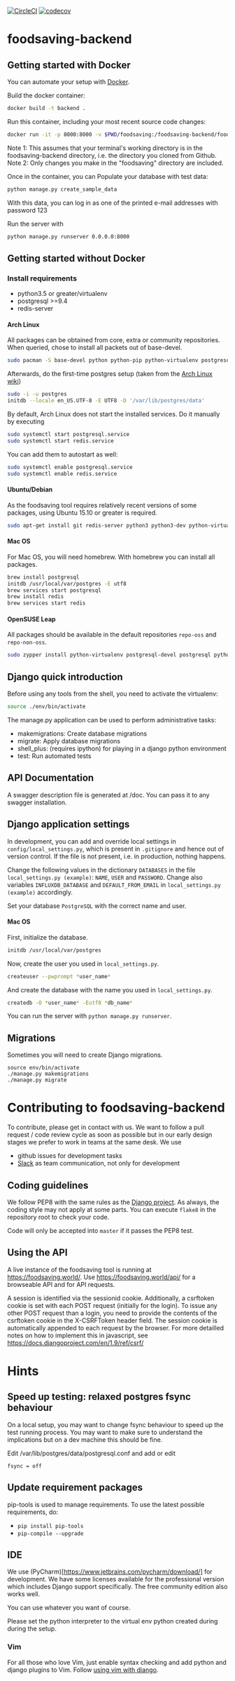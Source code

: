 [![CircleCI](https://circleci.com/gh/yunity/foodsaving-backend.svg?style=svg)](https://circleci.com/gh/yunity/foodsaving-backend)
[![codecov](https://codecov.io/gh/yunity/foodsaving-backend/branch/master/graph/badge.svg)](https://codecov.io/gh/yunity/foodsaving-backend)

# foodsaving-backend

## Getting started with Docker

You can automate your setup with [Docker](https://www.docker.com/what-docker). 

Build the docker container:
```sh
docker build -t backend .
```
Run this container, including your most recent source code changes:

```sh
docker run -it -p 8000:8000 -v $PWD/foodsaving:/foodsaving-backend/foodsaving backend
```

Note 1: This assumes that your terminal's working directory is in the foodsaving-backend directory, i.e. the directory you cloned from Github.
Note 2: Only changes you make in the "foodsaving" directory are included.

Once in the container, you can Populate your database with test data:

```sh
python manage.py create_sample_data
```

With this data, you can log in as one of the printed e-mail addresses with password 123

Run the server with

```sh
python manage.py runserver 0.0.0.0:8000
```

## Getting started without Docker
### Install requirements

- python3.5 or greater/virtualenv
- postgresql >=9.4
- redis-server

#### Arch Linux

All packages can be obtained from core, extra or community repositories. When queried, chose to install all packets out of base-devel.

```sh
sudo pacman -S base-devel python python-pip python-virtualenv postgresql python-redis redis
```

Afterwards, do the first-time postgres setup (taken from the [Arch Linux wiki](https://wiki.archlinux.org/index.php/PostgreSQL))

```sh
sudo -i -u postgres
initdb --locale en_US.UTF-8 -E UTF8 -D '/var/lib/postgres/data'
```

By default, Arch Linux does not start the installed services. Do it manually by executing

```sh
sudo systemctl start postgresql.service
sudo systemctl start redis.service
```

You can add them to autostart as well:

```sh
sudo systemctl enable postgresql.service
sudo systemctl enable redis.service
```

#### Ubuntu/Debian
As the foodsaving tool requires relatively recent versions of some packages, using Ubuntu 15.10 or greater is required.

```sh
sudo apt-get install git redis-server python3 python3-dev python-virtualenv postgresql postgresql-server-dev-9.4 gcc build-essential g++ libffi-dev libncurses5-dev
```
#### Mac OS
For Mac OS, you will need homebrew. With homebrew you can install all packages.

```sh
brew install postgresql
initdb /usr/local/var/postgres -E utf8
brew services start postgresql
brew install redis
brew services start redis
```

#### OpenSUSE Leap

All packages should be available in the default repositories `repo-oss` and `repo-non-oss`.

```sh
sudo zypper install python-virtualenv postgresql-devel postgresql python-redis redis
```

## Django quick introduction
Before using any tools from the shell, you need to activate the virtualenv:

```sh
source ./env/bin/activate
```

The manage.py application can be used to perform administrative tasks:

  - makemigrations: Create database migrations
  - migrate: Apply database migrations
  - shell\_plus: (requires ipython) for playing in a django python environment
  - test: Run automated tests

## API Documentation
A swagger description file is generated at /doc. You can pass it to any swagger installation.

## Django application settings
In development, you can add and override local settings in
`config/local_settings.py`, which is present in `.gitignore` and hence out of
version control. If the file is not present, i.e. in production, nothing
happens.

Change the following values in the dictionary `DATABASES` in the file `local_settings.py (example)`: `NAME`, `USER` and `PASSWORD`. Change also variables `INFLUXDB_DATABASE` and `DEFAULT_FROM_EMAIL` in `local_settings.py (example)` accordingly.

Set your database `PostgreSQL` with the correct name and user.

#### Mac OS

First, initialize the database.

```sh
initdb /usr/local/var/postgres
```

Now, create the user you used in `local_settings.py`.

```sh
createuser --pwprompt *user_name*
```

And create the database with the name you used in `local_settings.py`.

```sh
createdb -O *user_name* -Eutf8 *db_name*
```

You can run the server with `python manage.py runserver`.


## Migrations

Sometimes you will need to create Django migrations.

```
source env/bin/activate
./manage.py makemigrations
./manage.py migrate
```

# Contributing to foodsaving-backend
To contribute, please get in contact with us. We want to follow a pull request / code review cycle as soon as possible but in our early design stages we prefer to work in teams at the same desk.
We use

- github issues for development tasks
- [Slack](https://yunity.slack.com) as team communication, not only for development

## Coding guidelines
We follow PEP8 with the same rules as the [Django project](https://docs.djangoproject.com/en/dev/internals/contributing/writing-code/coding-style/).
As always, the coding style may not apply at some parts.
You can execute `flake8` in the repository root to check your code.

Code will only be accepted into `master` if it passes the PEP8 test.

## Using the API
A live instance of the foodsaving tool is running at https://foodsaving.world/. Use https://foodsaving.world/api/ for a browseable API and for API requests.

A session is identified via the sessionid cookie. Additionally, a csrftoken cookie is set with each POST request (initially for the login). To issue any other POST request than a login, you need to provide the contents of the csrftoken cookie in the X-CSRFToken header field. The session cookie is automatically appended to each request by the browser.
For more detailled notes on how to implement this in javascript, see https://docs.djangoproject.com/en/1.9/ref/csrf/

# Hints

## Speed up testing: relaxed postgres fsync behaviour
On a local setup, you may want to change fsync behaviour to speed up the test running process. You may want to make sure to understand the implications but on a dev machine this should be fine.

Edit /var/lib/postgres/data/postgresql.conf and add or edit

```
fsync = off
```

## Update requirement packages
pip-tools is used to manage requirements. To use the latest possible requirements, do:

- `pip install pip-tools`
- `pip-compile --upgrade`

## IDE
We use (PyCharm)[https://www.jetbrains.com/pycharm/download/] for development. We have some licenses available for the professional version which includes Django support specifically. The free community edition also works well.

You can use whatever you want of course.

Please set the python interpreter to the virtual env python created during during the setup.

### Vim

For all those who love Vim, just enable syntax checking and add python and django plugins to Vim. Follow [using vim with django](https://code.djangoproject.com/wiki/UsingVimWithDjango).

